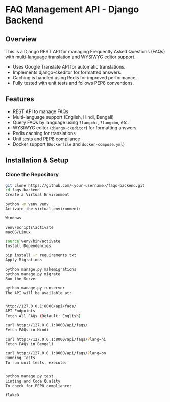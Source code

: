 # FAQ Management API - Django Backend

## Overview

This is a Django REST API for managing Frequently Asked Questions (FAQs) with multi-language translation and WYSIWYG editor support.  
- Uses Google Translate API for automatic translations.  
- Implements django-ckeditor for formatted answers.  
- Caching is handled using Redis for improved performance.  
- Fully tested with unit tests and follows PEP8 conventions.  

## Features

- REST API to manage FAQs  
- Multi-language support (English, Hindi, Bengali)  
- Query FAQs by language using `?lang=hi`, `?lang=bn`, etc.  
- WYSIWYG editor (`django-ckeditor`) for formatting answers  
- Redis caching for translations  
- Unit tests and PEP8 compliance  
- Docker support (`Dockerfile` and `docker-compose.yml`)  

## Installation & Setup

### Clone the Repository
```bash
git clone https://github.com/<your-username>/faqs-backend.git
cd faqs-backend
Create a Virtual Environment

python -m venv venv
Activate the virtual environment:

Windows

venv\Scripts\activate
macOS/Linux

source venv/bin/activate
Install Dependencies

pip install -r requirements.txt
Apply Migrations

python manage.py makemigrations
python manage.py migrate
Run the Server

python manage.py runserver
The API will be available at:


http://127.0.0.1:8000/api/faqs/
API Endpoints
Fetch All FAQs (Default: English)

curl http://127.0.0.1:8000/api/faqs/
Fetch FAQs in Hindi

curl http://127.0.0.1:8000/api/faqs/?lang=hi
Fetch FAQs in Bengali

curl http://127.0.0.1:8000/api/faqs/?lang=bn
Running Tests
To run unit tests, execute:


python manage.py test
Linting and Code Quality
To check for PEP8 compliance:

flake8
